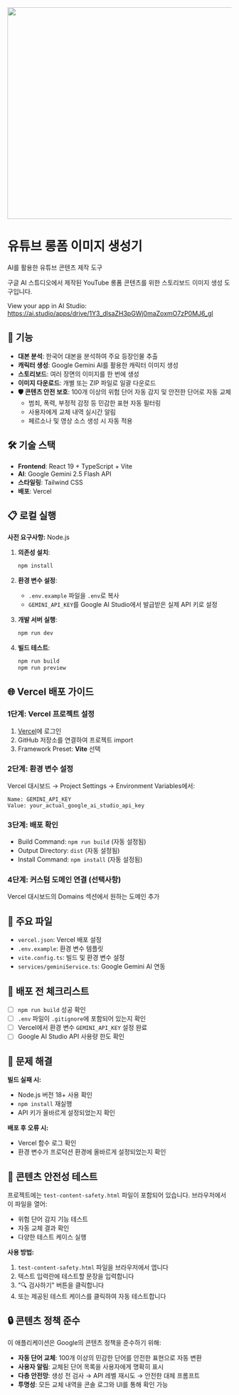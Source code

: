 <div align="center">
<img width="1200" height="475" alt="GHBanner" src="https://github.com/user-attachments/assets/0aa67016-6eaf-458a-adb2-6e31a0763ed6" />
</div>

# 유튜브 롱폼 이미지 생성기

AI를 활용한 유튜브 콘텐츠 제작 도구 

구글 AI 스튜디오에서 제작된 YouTube 롱폼 콘텐츠를 위한 스토리보드 이미지 생성 도구입니다.

View your app in AI Studio: https://ai.studio/apps/drive/1Y3_dlsaZH3pGWj0maZoxmO7zP0MJ6_gl

## 🚀 기능

- **대본 분석**: 한국어 대본을 분석하여 주요 등장인물 추출
- **캐릭터 생성**: Google Gemini AI를 활용한 캐릭터 이미지 생성  
- **스토리보드**: 여러 장면의 이미지를 한 번에 생성
- **이미지 다운로드**: 개별 또는 ZIP 파일로 일괄 다운로드
- **🛡️ 콘텐츠 안전 보호**: 100개 이상의 위험 단어 자동 감지 및 안전한 단어로 자동 교체
  - 범죄, 폭력, 부정적 감정 등 민감한 표현 자동 필터링
  - 사용자에게 교체 내역 실시간 알림
  - 페르소나 및 영상 소스 생성 시 자동 적용

## 🛠️ 기술 스택

- **Frontend**: React 19 + TypeScript + Vite
- **AI**: Google Gemini 2.5 Flash API
- **스타일링**: Tailwind CSS
- **배포**: Vercel

## 📋 로컬 실행

**사전 요구사항:** Node.js

1. **의존성 설치**:
   ```bash
   npm install
   ```

2. **환경 변수 설정**:
   - `.env.example` 파일을 `.env`로 복사
   - `GEMINI_API_KEY`를 Google AI Studio에서 발급받은 실제 API 키로 설정

3. **개발 서버 실행**:
   ```bash
   npm run dev
   ```

4. **빌드 테스트**:
   ```bash
   npm run build
   npm run preview
   ```

## 🌐 Vercel 배포 가이드

### 1단계: Vercel 프로젝트 설정
1. [Vercel](https://vercel.com)에 로그인
2. GitHub 저장소를 연결하여 프로젝트 import
3. Framework Preset: **Vite** 선택

### 2단계: 환경 변수 설정
Vercel 대시보드 → Project Settings → Environment Variables에서:
```
Name: GEMINI_API_KEY
Value: your_actual_google_ai_studio_api_key
```

### 3단계: 배포 확인
- Build Command: `npm run build` (자동 설정됨)
- Output Directory: `dist` (자동 설정됨)
- Install Command: `npm install` (자동 설정됨)

### 4단계: 커스텀 도메인 연결 (선택사항)
Vercel 대시보드의 Domains 섹션에서 원하는 도메인 추가

## 📁 주요 파일

- `vercel.json`: Vercel 배포 설정
- `.env.example`: 환경 변수 템플릿
- `vite.config.ts`: 빌드 및 환경 변수 설정
- `services/geminiService.ts`: Google Gemini AI 연동

## 🚨 배포 전 체크리스트

- [ ] `npm run build` 성공 확인
- [ ] `.env` 파일이 `.gitignore`에 포함되어 있는지 확인
- [ ] Vercel에서 환경 변수 `GEMINI_API_KEY` 설정 완료
- [ ] Google AI Studio API 사용량 한도 확인

## 🔧 문제 해결

**빌드 실패 시:**
- Node.js 버전 18+ 사용 확인
- `npm install` 재실행
- API 키가 올바르게 설정되었는지 확인

**배포 후 오류 시:**
- Vercel 함수 로그 확인
- 환경 변수가 프로덕션 환경에 올바르게 설정되었는지 확인

## 🧪 콘텐츠 안전성 테스트

프로젝트에는 `test-content-safety.html` 파일이 포함되어 있습니다. 브라우저에서 이 파일을 열어:
- 위험 단어 감지 기능 테스트
- 자동 교체 결과 확인
- 다양한 테스트 케이스 실행

**사용 방법:**
1. `test-content-safety.html` 파일을 브라우저에서 엽니다
2. 텍스트 입력란에 테스트할 문장을 입력합니다
3. "🔍 검사하기" 버튼을 클릭합니다
4. 또는 제공된 테스트 케이스를 클릭하여 자동 테스트합니다

## 🔒 콘텐츠 정책 준수

이 애플리케이션은 Google의 콘텐츠 정책을 준수하기 위해:
- **자동 단어 교체**: 100개 이상의 민감한 단어를 안전한 표현으로 자동 변환
- **사용자 알림**: 교체된 단어 목록을 사용자에게 명확히 표시
- **다층 안전망**: 생성 전 검사 → API 레벨 재시도 → 안전한 대체 프롬프트
- **투명성**: 모든 교체 내역을 콘솔 로그와 UI를 통해 확인 가능
